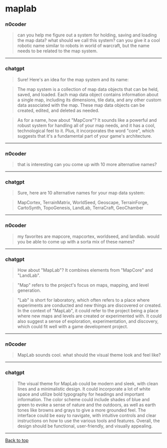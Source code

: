 # maplab

### n0coder
> can you help me figure out a system for holding, saving and loading the map data? what should we call this system? can you give it a cool robotic name similar to robots in world of warcraft, but the name needs to be related to the map system.
---
### chatgpt
> Sure! Here's an idea for the map system and its name:

> The map system is a collection of map data objects that can be held, saved, and loaded. Each map data object contains information about a single map, including its dimensions, tile data, and any other custom data associated with the map. These map data objects can be created, edited, and deleted as needed.

> As for a name, how about "MapCore"? It sounds like a powerful and robust system for handling all of your map needs, and it has a cool, technological feel to it. Plus, it incorporates the word "core", which suggests that it's a fundamental part of your game's architecture.
---
### n0coder
> that is interesting can you come up with 10 more alternative names?
---
### chatgpt
> Sure, here are 10 alternative names for your map data system:

> MapCortex, TerrainMatrix, WorldSeed, Geoscape, TerrainForge, CartoSynth, TopoGenesis, LandLab, TerraCraft, GeoChamber
---
### n0coder
> my favorites are mapcore, mapcortex, worldseed, and landlab. would you be able to come up with a sorta mix of these names?
---
### chatgpt
> How about "MapLab"? It combines elements from "MapCore" and "LandLab".

> "Map" refers to the project's focus on maps, mapping, and level generation.

> "Lab" is short for laboratory, which often refers to a place where experiments are conducted and new things are discovered or created. In the context of "MapLab", it could refer to the project being a place where new maps and levels are created or experimented with. It could also suggest a sense of exploration, experimentation, and discovery, which could fit well with a game development project.
---
### n0coder
> MapLab sounds cool. what should the visual theme look and feel like?
---
### chatgpt
> The visual theme for MapLab could be modern and sleek, with clean lines and a minimalistic design. It could incorporate a lot of white space and utilize bold typography for headings and important information. The color scheme could include shades of blue and green to evoke a sense of nature and the outdoors, as well as earth tones like browns and grays to give a more grounded feel. The interface could be easy to navigate, with intuitive controls and clear instructions on how to use the various tools and features. Overall, the design should be functional, user-friendly, and visually appealing.
---

[Back to top](#maplab)